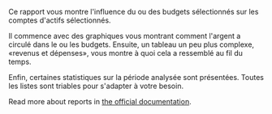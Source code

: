 Ce rapport vous montre l'influence du ou des budgets sélectionnés sur les comptes d'actifs sélectionnés.

Il commence avec des graphiques vous montrant comment l'argent a circulé dans le ou les budgets. Ensuite, un tableau un peu plus complexe, «revenus et dépenses», vous montre à quoi cela a ressemblé au fil du temps.

Enfin, certaines statistiques sur la période analysée sont présentées. Toutes les listes sont triables pour s'adapter à votre besoin.

Read more about reports in [the official documentation](https://docs.firefly-iii.org/advanced-concepts/reports).